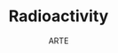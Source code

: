 ---
title: 'Radioactivity'
author: ARTE
project_image_path: '/images/gallery/radioactivity.jpg'
external_url: 'http://radioactivity.arte.tv/fr/editor/tuto/'
---